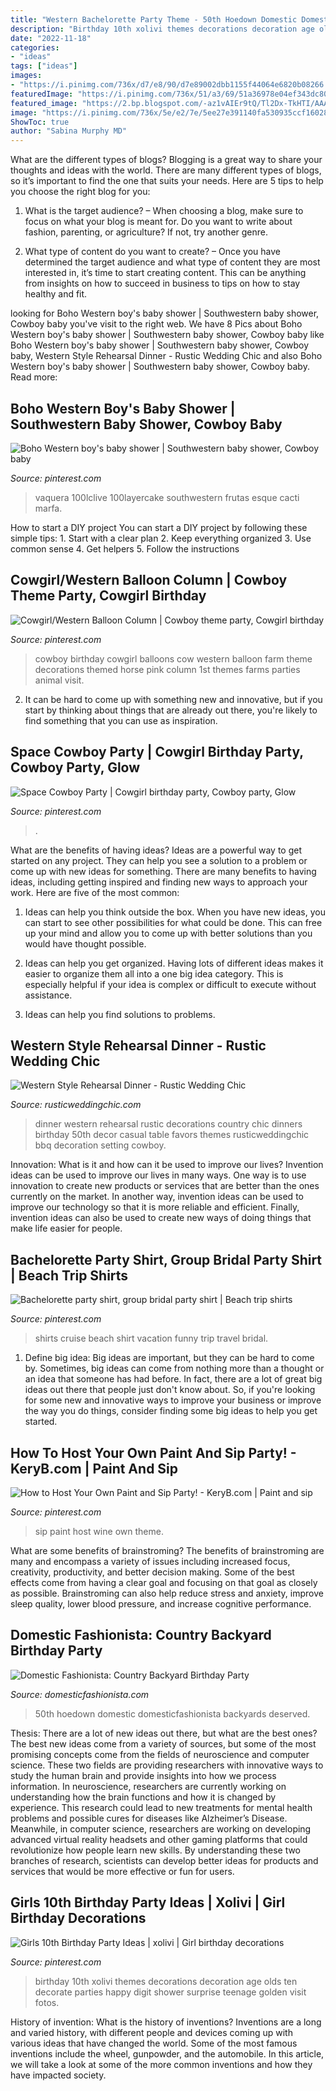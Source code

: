 ```yaml
---
title: "Western Bachelorette Party Theme - 50th Hoedown Domestic Domesticfashionista Backyards Deserved"
description: "Birthday 10th xolivi themes decorations decoration age olds ten decorate parties happy digit shower surprise teenage golden visit fotos"
date: "2022-11-18"
categories:
- "ideas"
tags: ["ideas"]
images:
- "https://i.pinimg.com/736x/d7/e8/90/d7e89002dbb1155f44064e6820b08266.jpg"
featuredImage: "https://i.pinimg.com/736x/51/a3/69/51a36978e04ef343dc808d73fe1cb6e3.jpg"
featured_image: "https://2.bp.blogspot.com/-az1vAIEr9tQ/Tl2Dx-TkHTI/AAAAAAAAI8I/PmGF5PrOJFY/s1600/country+bday-99.jpg"
image: "https://i.pinimg.com/736x/5e/e2/7e/5ee27e391140fa530935ccf160282eb5--paris-theme-paris-party.jpg"
ShowToc: true
author: "Sabina Murphy MD"
---
```



What are the different types of blogs?
Blogging is a great way to share your thoughts and ideas with the world. There are many different types of blogs, so it’s important to find the one that suits your needs. Here are 5 tips to help you choose the right blog for you: 
1. What is the target audience? – When choosing a blog, make sure to focus on what your blog is meant for. Do you want to write about fashion, parenting, or agriculture? If not, try another genre. 

2. What type of content do you want to create? – Once you have determined the target audience and what type of content they are most interested in, it’s time to start creating content. This can be anything from insights on how to succeed in business to tips on how to stay healthy and fit. 


	

		
looking for Boho Western boy&#039;s baby shower | Southwestern baby shower, Cowboy baby you've visit to the right web. We have 8 Pics about Boho Western boy&#039;s baby shower | Southwestern baby shower, Cowboy baby like Boho Western boy&#039;s baby shower | Southwestern baby shower, Cowboy baby, Western Style Rehearsal Dinner - Rustic Wedding Chic and also Boho Western boy&#039;s baby shower | Southwestern baby shower, Cowboy baby. Read more:
		
    
## Boho Western Boy&#039;s Baby Shower | Southwestern Baby Shower, Cowboy Baby

<img loading=lazy src="https://i.pinimg.com/736x/56/7d/72/567d72300813c1b9abf19f38f90b6811.jpg" onerror="this.onerror=null;this.src='https://tse2.mm.bing.net/th?id=OIP.Qfv7WBy5wWMCFXCl_HMuNgHaLH&amp;pid=15.1';" alt="Boho Western boy&#039;s baby shower | Southwestern baby shower, Cowboy baby">

_Source: pinterest.com_

>vaquera 100lclive 100layercake southwestern frutas esque cacti marfa. 

	

How to start a DIY project
You can start a DIY project by following these simple tips: 1. Start with a clear plan 2. Keep everything organized 3. Use common sense 4. Get helpers 5. Follow the instructions 
    
## Cowgirl/Western Balloon Column | Cowboy Theme Party, Cowgirl Birthday

<img loading=lazy src="https://i.pinimg.com/736x/16/37/e5/1637e56d4f80a74bf66cda445f676c92.jpg" onerror="this.onerror=null;this.src='https://tse3.mm.bing.net/th?id=OIP.nZGgqANlNzm5ikkuRdBI1wHaNJ&amp;pid=15.1';" alt="Cowgirl/Western Balloon Column | Cowboy theme party, Cowgirl birthday">

_Source: pinterest.com_

>cowboy birthday cowgirl balloons cow western balloon farm theme decorations themed horse pink column 1st themes farms parties animal visit. 

	

2. It can be hard to come up with something new and innovative, but if you start by thinking about things that are already out there, you're likely to find something that you can use as inspiration. 

    
## Space Cowboy Party | Cowgirl Birthday Party, Cowboy Party, Glow

<img loading=lazy src="https://i.pinimg.com/736x/d7/e8/90/d7e89002dbb1155f44064e6820b08266.jpg" onerror="this.onerror=null;this.src='https://tse4.mm.bing.net/th?id=OIP.UJ2PYCnZpMoz1enD7bxDagHaJ3&amp;pid=15.1';" alt="Space Cowboy Party | Cowgirl birthday party, Cowboy party, Glow">

_Source: pinterest.com_

>. 

	

What are the benefits of having ideas?
Ideas are a powerful way to get started on any project. They can help you see a solution to a problem or come up with new ideas for something. There are many benefits to having ideas, including getting inspired and finding new ways to approach your work. Here are five of the most common: 
1. Ideas can help you think outside the box. When you have new ideas, you can start to see other possibilities for what could be done. This can free up your mind and allow you to come up with better solutions than you would have thought possible. 

2. Ideas can help you get organized. Having lots of different ideas makes it easier to organize them all into a one big idea category. This is especially helpful if your idea is complex or difficult to execute without assistance. 

3. Ideas can help you find solutions to problems.

    
## Western Style Rehearsal Dinner - Rustic Wedding Chic

<img loading=lazy src="http://rusticweddingchic.com/wp-content/uploads/2012/03/western-chic-rehearsal-dinner-590x889.jpg" onerror="this.onerror=null;this.src='https://tse1.mm.bing.net/th?id=OIP.jFeStPyF8Byh2F-IEARwnAHaLK&amp;pid=15.1';" alt="Western Style Rehearsal Dinner - Rustic Wedding Chic">

_Source: rusticweddingchic.com_

>dinner western rehearsal rustic decorations country chic dinners birthday 50th decor casual table favors themes rusticweddingchic bbq decoration setting cowboy. 

	

Innovation: What is it and how can it be used to improve our lives?
Invention ideas can be used to improve our lives in many ways. One way is to use innovation to create new products or services that are better than the ones currently on the market. In another way, invention ideas can be used to improve our technology so that it is more reliable and efficient. Finally, invention ideas can also be used to create new ways of doing things that make life easier for people.

    
## Bachelorette Party Shirt, Group Bridal Party Shirt | Beach Trip Shirts

<img loading=lazy src="https://i.pinimg.com/736x/4c/3b/b7/4c3bb773f5281312e5466ba663e0c345--bridal-party-shirts-bridal-parties.jpg" onerror="this.onerror=null;this.src='https://tse2.mm.bing.net/th?id=OIP.SCRH_U1kmsgNlKYEZl9rkAHaNK&amp;pid=15.1';" alt="Bachelorette party shirt, group bridal party shirt | Beach trip shirts">

_Source: pinterest.com_

>shirts cruise beach shirt vacation funny trip travel bridal. 

	

1. Define big idea:
Big ideas are important, but they can be hard to come by. Sometimes, big ideas can come from nothing more than a thought or an idea that someone has had before. In fact, there are a lot of great big ideas out there that people just don't know about. So, if you're looking for some new and innovative ways to improve your business or improve the way you do things, consider finding some big ideas to help you get started.

    
## How To Host Your Own Paint And Sip Party! - KeryB.com | Paint And Sip

<img loading=lazy src="https://i.pinimg.com/736x/5e/e2/7e/5ee27e391140fa530935ccf160282eb5--paris-theme-paris-party.jpg" onerror="this.onerror=null;this.src='https://tse1.mm.bing.net/th?id=OIP.UpTa3bV65_XQP_vJ4e8NJgDYEg&amp;pid=15.1';" alt="How to Host Your Own Paint and Sip Party! - KeryB.com | Paint and sip">

_Source: pinterest.com_

>sip paint host wine own theme. 

	

What are some benefits of brainstroming?
The benefits of brainstroming are many and encompass a variety of issues including increased focus, creativity, productivity, and better decision making. Some of the best effects come from having a clear goal and focusing on that goal as closely as possible. Brainstroming can also help reduce stress and anxiety, improve sleep quality, lower blood pressure, and increase cognitive performance.

    
## Domestic Fashionista: Country Backyard Birthday Party

<img loading=lazy src="https://2.bp.blogspot.com/-az1vAIEr9tQ/Tl2Dx-TkHTI/AAAAAAAAI8I/PmGF5PrOJFY/s1600/country+bday-99.jpg" onerror="this.onerror=null;this.src='https://tse4.mm.bing.net/th?id=OIP.vqd8bva7xpD5jmphFOh6vQHaLE&amp;pid=15.1';" alt="Domestic Fashionista: Country Backyard Birthday Party">

_Source: domesticfashionista.com_

>50th hoedown domestic domesticfashionista backyards deserved. 

	

Thesis: There are a lot of new ideas out there, but what are the best ones?
The best new ideas come from a variety of sources, but some of the most promising concepts come from the fields of neuroscience and computer science. These two fields are providing researchers with innovative ways to study the human brain and provide insights into how we process information. In neuroscience, researchers are currently working on understanding how the brain functions and how it is changed by experience. This research could lead to new treatments for mental health problems and possible cures for diseases like Alzheimer’s Disease. Meanwhile, in computer science, researchers are working on developing advanced virtual reality headsets and other gaming platforms that could revolutionize how people learn new skills. By understanding these two branches of research, scientists can develop better ideas for products and services that would be more effective or fun for users.

    
## Girls 10th Birthday Party Ideas | Xolivi | Girl Birthday Decorations

<img loading=lazy src="https://i.pinimg.com/736x/51/a3/69/51a36978e04ef343dc808d73fe1cb6e3.jpg" onerror="this.onerror=null;this.src='https://tse1.mm.bing.net/th?id=OIP.llQ2i-bi7vukkVvvR0hdaAHaKo&amp;pid=15.1';" alt="Girls 10th Birthday Party Ideas | xolivi | Girl birthday decorations">

_Source: pinterest.com_

>birthday 10th xolivi themes decorations decoration age olds ten decorate parties happy digit shower surprise teenage golden visit fotos. 

	

History of invention: What is the history of inventions?
Inventions are a long and varied history, with different people and devices coming up with various ideas that have changed the world. Some of the most famous inventions include the wheel, gunpowder, and the automobile. In this article, we will take a look at some of the more common inventions and how they have impacted society.

